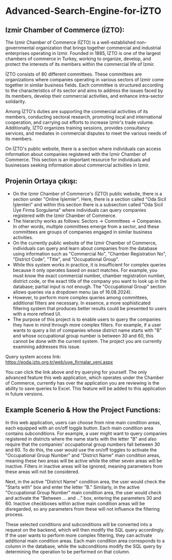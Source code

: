 # Advanced-Search-Engine-for-İZTO

## Izmir Chamber of Commerce (İZTO): 

The Izmir Chamber of Commerce (İZTO) is a well-established non-governmental organization that brings together commercial and industrial enterprises operating in Izmir. Founded in 1885, İZTO is one of the largest chambers of commerce in Turkey, working to organize, develop, and protect the interests of its members within the commercial life of Izmir.

İZTO consists of 80 different committees. These committees are organizations where companies operating in various sectors of Izmir come together in similar business fields. Each committee is structured according to the characteristics of its sector and aims to address the issues faced by its members, develop their commercial activities, and enhance intra-sector solidarity.

Among İZTO's duties are supporting the commercial activities of its members, conducting sectoral research, promoting local and international cooperation, and carrying out efforts to increase Izmir's trade volume. Additionally, İZTO organizes training sessions, provides consultancy services, and mediates in commercial disputes to meet the various needs of its members.

On İZTO's public website, there is a section where individuals can access information about companies registered with the Izmir Chamber of Commerce. This section is an important resource for individuals and businesses seeking information about commercial activities in Izmir.

## Projenin Ortaya çıkışı:
- On the Izmir Chamber of Commerce's (İZTO) public website, there is a section under "Online İşlemler". Here, there is a section called "Oda Sicil İşlemleri" and within this section there is a subsection called "Oda Sicil Üye Firma Sorgulama" where individuals can query companies registered with the Izmir Chamber of Commerce.
- The hierarchy works as follows: Sectors -> Committees -> Companies. In other words, multiple committees emerge from a sector, and these committees are groups of companies engaged in similar business activities.
- On the currently public website of the Izmir Chamber of Commerce, individuals can query and learn about companies from the database using information such as "Commercial No", "Chamber Registration No", "District Code", "Title", and "Occupational Group".
- While this system works in practice, it is insufficient for complex queries because it only operates based on exact matches. For example, you must know the exact commercial number, chamber registration number, district code, or the exact title of the company you want to look up in the database; partial input is not enough. The "Occupational Group" section allows queries via a dropdown menu (as of 16.08.2024).
- However, to perform more complex queries among committees, additional filters are necessary. In essence, a more sophisticated filtering system that produces better results could be presented to users with a more refined UI.
- The purpose of this project is to enable users to query the companies they have in mind through more complex filters. For example, if a user wants to query a list of companies whose district name starts with "B" and whose occupational group number is between 30 and 60, this cannot be done with the current system. The project you are currently examining addresses this issue.

Query system access link: https://eoda.izto.org.tr/web/uye_firmalar_yeni.aspx

You can click the link above and try querying for yourself. The only advanced feature this web application, which operates under the Chamber of Commerce, currently has over the application you are reviewing is the ability to save queries to Excel. This feature will be added to this application in future versions.

## Example Scenerio & How the Project Functions:

In this web application, users can choose from nine main condition areas, each equipped with an on/off toggle button. Each main condition area contains subconditions. For example, a user might want to query companies registered in districts where the name starts with the letter "B" and also require that the companies' occupational group numbers fall between 30 and 60. To do this, the user would use the on/off toggles to activate the "Occupational Group Number" and "District Name" main condition areas, meaning these two areas will be active while the other seven areas will be inactive. Filters in inactive areas will be ignored, meaning parameters from these areas will not be considered.

Next, in the active "District Name" condition area, the user would check the "Starts with" box and enter the letter "B." Similarly, in the active "Occupational Group Number" main condition area, the user would check and activate the "Between ... and ..." box, entering the parameters 30 and 60. Inactive checkboxes within active main condition areas will be disregarded, so any parameters from these will not influence the filtering process.

These selected conditions and subconditions will be converted into a request on the backend, which will then modify the SQL query accordingly. If the user wants to perform more complex filtering, they can activate additional main condition areas. Each main condition area corresponds to a column in the database, while the subconditions modify the SQL query by determining the operation to be performed on that column.